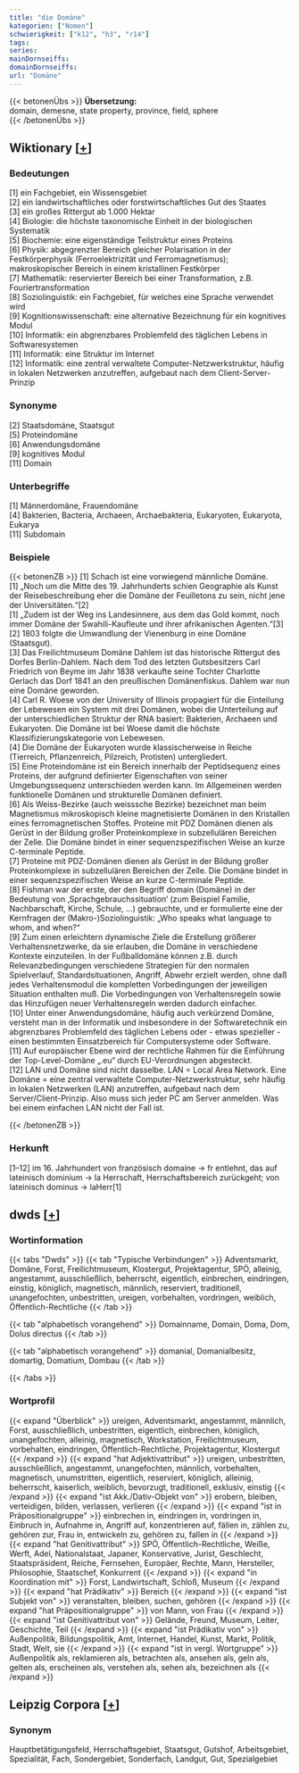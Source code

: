 ```yaml
---
title: "die Domäne"
kategorien: ["Nomen"]
schwierigkeit: ["k12", "h3", "r14"]
tags:
series:
mainDornseiffs:
domainDornseiffs:
url: "Domäne"
---
```


{{< betonenÜbs >}}
**Übersetzung:**  
domain, demesne, state property, province, field, sphere  
{{< /betonenÜbs >}}

## Wiktionary [[+](https://de.wiktionary.org/wiki/Domäne)]

### Bedeutungen
[1] ein Fachgebiet, ein Wissensgebiet  
[2] ein landwirtschaftliches oder forstwirtschaftliches Gut des Staates  
[3] ein großes Rittergut ab 1.000 Hektar  
[4] Biologie: die höchste taxonomische Einheit in der biologischen Systematik  
[5] Biochemie: eine eigenständige Teilstruktur eines Proteins  
[6] Physik: abgegrenzter Bereich gleicher Polarisation in der Festkörperphysik (Ferroelektrizität und Ferromagnetismus); makroskopischer Bereich in einem kristallinen Festkörper  
[7] Mathematik: reservierter Bereich bei einer Transformation, z.B. Fouriertransformation  
[8] Soziolinguistik: ein Fachgebiet, für welches eine Sprache verwendet wird  
[9] Kognitionswissenschaft: eine alternative Bezeichnung für ein kognitives Modul  
[10] Informatik: ein abgrenzbares Problemfeld des täglichen Lebens in Softwaresystemen  
[11] Informatik: eine Struktur im Internet  
[12] Informatik: eine zentral verwaltete Computer-Netzwerkstruktur, häufig in lokalen Netzwerken anzutreffen, aufgebaut nach dem Client-Server-Prinzip  

### Synonyme
[2] Staatsdomäne, Staatsgut  
[5] Proteindomäne  
[6] Anwendungsdomäne  
[9] kognitives Modul  
[11] Domain  

### Unterbegriffe
[1] Männerdomäne, Frauendomäne  
[4] Bakterien, Bacteria, Archaeen, Archaebakteria, Eukaryoten, Eukaryota, Eukarya  
[11] Subdomain  

### Beispiele
{{< betonenZB >}}
[1] Schach ist eine vorwiegend männliche Domäne.  
[1] „Noch um die Mitte des 19. Jahrhunderts schien Geographie als Kunst der Reisebeschreibung eher die Domäne der Feuilletons zu sein, nicht jene der Universitäten.“[2]  
[1] „Zudem ist der Weg ins Landesinnere, aus dem das Gold kommt, noch immer Domäne der Swahili-Kaufleute und ihrer afrikanischen Agenten.“[3]  
[2] 1803 folgte die Umwandlung der Vienenburg in eine Domäne (Staatsgut).  
[3] Das Freilichtmuseum Domäne Dahlem ist das historische Rittergut des Dorfes Berlin-Dahlem. Nach dem Tod des letzten Gutsbesitzers Carl Friedrich von Beyme im Jahr 1838 verkaufte seine Tochter Charlotte Gerlach das Dorf 1841 an den preußischen Domänenfiskus. Dahlem war nun eine Domäne geworden.  
[4] Carl R. Woese von der University of Illinois propagiert für die Einteilung der Lebewesen ein System mit drei Domänen, wobei die Unterteilung auf der unterschiedlichen Struktur der RNA basiert: Bakterien, Archaeen und Eukaryoten. Die Domäne ist bei Woese damit die höchste Klassifizierungskategorie von Lebewesen.  
[4] Die Domäne der Eukaryoten wurde klassischerweise in Reiche (Tierreich, Pflanzenreich, Pilzreich, Protisten) untergliedert.  
[5] Eine Proteindomäne ist ein Bereich innerhalb der Peptidsequenz eines Proteins, der aufgrund definierter Eigenschaften von seiner Umgebungssequenz unterschieden werden kann. Im Allgemeinen werden funktionelle Domänen und strukturelle Domänen definiert.  
[6] Als Weiss-Bezirke (auch weisssche Bezirke) bezeichnet man beim Magnetismus mikroskopisch kleine magnetisierte Domänen in den Kristallen eines ferromagnetischen Stoffes. Proteine mit PDZ Domänen dienen als Gerüst in der Bildung großer Proteinkomplexe in subzellulären Bereichen der Zelle. Die Domäne bindet in einer sequenzspezifischen Weise an kurze C-terminale Peptide.  
[7] Proteine mit PDZ-Domänen dienen als Gerüst in der Bildung großer Proteinkomplexe in subzellulären Bereichen der Zelle. Die Domäne bindet in einer sequenzspezifischen Weise an kurze C-terminale Peptide.  
[8] Fishman war der erste, der den Begriff domain (Domäne) in der Bedeutung von ‚Sprachgebrauchssituation‘ (zum Beispiel Familie, Nachbarschaft, Kirche, Schule, …) gebrauchte, und er formulierte eine der Kernfragen der (Makro-)Soziolinguistik: „Who speaks what language to whom, and when?“  
[9] Zum einen erleichtern dynamische Ziele die Erstellung größerer Verhaltensnetzwerke, da sie erlauben, die Domäne in verschiedene Kontexte einzuteilen. In der Fußballdomäne können z.B. durch Relevanzbedingungen verschiedene Strategien für den normalen Spielverlauf, Standardsituationen, Angriff, Abwehr erzielt werden, ohne daß jedes Verhaltensmodul die kompletten Vorbedingungen der jeweiligen Situation enthalten muß. Die Vorbedingungen von Verhaltensregeln sowie das Hinzufügen neuer Verhaltensregeln werden dadurch einfacher.  
[10] Unter einer Anwendungsdomäne, häufig auch verkürzend Domäne, versteht man in der Informatik und insbesondere in der Softwaretechnik ein abgrenzbares Problemfeld des täglichen Lebens oder - etwas spezieller - einen bestimmten Einsatzbereich für Computersysteme oder Software.  
[11] Auf europäischer Ebene wird der rechtliche Rahmen für die Einführung der Top-Level-Domäne „.eu“ durch EU-Verordnungen abgesteckt.  
[12] LAN und Domäne sind nicht dasselbe. LAN = Local Area Network. Eine Domäne = eine zentral verwaltete Computer-Netzwerkstruktur, sehr häufig in lokalen Netzwerken (LAN) anzutreffen, aufgebaut nach dem Server/Client-Prinzip. Also muss sich jeder PC am Server anmelden. Was bei einem einfachen LAN nicht der Fall ist.  

{{< /betonenZB >}}
### Herkunft
[1–12] im 16. Jahrhundert von französisch domaine → fr entlehnt, das auf lateinisch dominium → la Herrschaft, Herrschaftsbereich zurückgeht; von lateinisch dominus → laHerr[1]  



## dwds [[+](https://www.dwds.de/wb/Domäne)]

### Wortinformation
{{< tabs "Dwds" >}}
{{< tab "Typische Verbindungen" >}}
Adventsmarkt, Domäne, Forst, Freilichtmuseum, Klostergut, Projektagentur, SPÖ, alleinig, angestammt, ausschließlich, beherrscht, eigentlich, einbrechen, eindringen, einstig, königlich, magnetisch, männlich, reserviert, traditionell, unangefochten, unbestritten, ureigen, vorbehalten, vordringen, weiblich, Öffentlich-Rechtliche
{{< /tab >}}

{{< tab "alphabetisch vorangehend" >}}
Domainname, Domain, Doma, Dom, Dolus directus
{{< /tab >}}

{{< tab "alphabetisch vorangehend" >}}
domanial, Domanialbesitz, domartig, Domatium, Dombau
{{< /tab >}}

{{< /tabs >}}

### Wortprofil
{{< expand "Überblick" >}} ureigen, Adventsmarkt, angestammt, männlich, Forst, ausschließlich, unbestritten, eigentlich, einbrechen, königlich, unangefochten, alleinig, magnetisch, Workstation, Freilichtmuseum, vorbehalten, eindringen, Öffentlich-Rechtliche, Projektagentur, Klostergut {{< /expand >}}
{{< expand "hat Adjektivattribut" >}} ureigen, unbestritten, ausschließlich, angestammt, unangefochten, männlich, vorbehalten, magnetisch, unumstritten, eigentlich, reserviert, königlich, alleinig, beherrscht, kaiserlich, weiblich, bevorzugt, traditionell, exklusiv, einstig {{< /expand >}}
{{< expand "ist Akk./Dativ-Objekt von" >}} erobern, bleiben, verteidigen, bilden, verlassen, verlieren {{< /expand >}}
{{< expand "ist in Präpositionalgruppe" >}} einbrechen in, eindringen in, vordringen in, Einbruch in, Aufnahme in, Angriff auf, konzentrieren auf, fällen in, zählen zu, gehören zur, Frau in, entwickeln zu, gehören zu, fallen in {{< /expand >}}
{{< expand "hat Genitivattribut" >}} SPÖ, Öffentlich-Rechtliche, Weiße, Werft, Adel, Nationalstaat, Japaner, Konservative, Jurist, Geschlecht, Staatspräsident, Reiche, Fernsehen, Europäer, Rechte, Mann, Hersteller, Philosophie, Staatschef, Konkurrent {{< /expand >}}
{{< expand "in Koordination mit" >}} Forst, Landwirtschaft, Schloß, Museum {{< /expand >}}
{{< expand "hat Prädikativ" >}} Bereich {{< /expand >}}
{{< expand "ist Subjekt von" >}} veranstalten, bleiben, suchen, gehören {{< /expand >}}
{{< expand "hat Präpositionalgruppe" >}} von Mann, von Frau {{< /expand >}}
{{< expand "ist Genitivattribut von" >}} Gelände, Freund, Museum, Leiter, Geschichte, Teil {{< /expand >}}
{{< expand "ist Prädikativ von" >}} Außenpolitik, Bildungspolitik, Amt, Internet, Handel, Kunst, Markt, Politik, Stadt, Welt, sie {{< /expand >}}
{{< expand "ist in vergl. Wortgruppe" >}} Außenpolitik als, reklamieren als, betrachten als, ansehen als, geln als, gelten als, erscheinen als, verstehen als, sehen als, bezeichnen als {{< /expand >}}

## Leipzig Corpora [[+](https://corpora.uni-leipzig.de/en/res?word=Domäne&corpusId=deu_newscrawl-public_2018)]


### Synonym
Hauptbetätigungsfeld, Herrschaftsgebiet, Staatsgut, Gutshof, Arbeitsgebiet, Spezialität, Fach, Sondergebiet, Sonderfach, Landgut, Gut, Spezialgebiet

